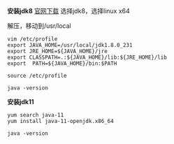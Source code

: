 **安装jdk8**
[官网下载](https://www.oracle.com/technetwork/java/javase/downloads/index.html)
选择jdk8，选择linux x64

解压，移动到/usr/local
```
vim /etc/profile
export JAVA_HOME=/usr/local/jdk1.8.0_231  
export JRE_HOME=${JAVA_HOME}/jre  
export CLASSPATH=.:${JAVA_HOME}/lib:${JRE_HOME}/lib  
export  PATH=${JAVA_HOME}/bin:$PATH 

source /etc/profile

java -version
```

**安装jdk11**
```
yum search java-11
yum install java-11-openjdk.x86_64

java -version
```

